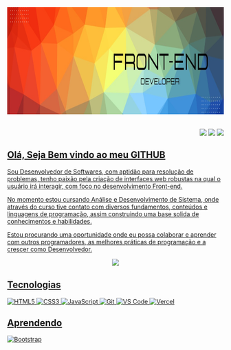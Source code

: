 <div>
<img height='250' src='https://github.com/Luisokl/Luisokl/blob/main/perfil/1678570813281.jpg' /><br><br>

<p align='right'>
<a href="https://www.linkedin.com/in/luis-fernando-92834a221/" target="_blank"><img src="https://img.shields.io/badge/-LinkedIn-%230077B5?style=for-the-badge&logo=linkedin&logoColor=white" target="_blank"></a>
 <a href = "mailto:luis.melo.okl@outlook.com"><img src="https://img.shields.io/badge/-Gmail-%23333?style=for-the-badge&logo=gmail&logoColor=white" target="_blank"></a>
 <a href ='https://wa.me/5517992394982'><img src='https://img.shields.io/badge/WhatsApp-25D366?style=for-the-badge&logo=whatsapp&logoColor=white'>
 <br>
 </p>
 
 ## Olá, Seja Bem vindo ao meu GITHUB
 
 <p>Sou Desenvolvedor de Softwares, com aptidão para resolução de problemas, tenho paixão pela criação de interfaces web robustas na qual o usuário irá interagir, com foco no desenvolvimento Front-end.
  
 No momento estou cursando Análise e Desenvolvimento de Sistema, onde através do curso tive contato com diversos fundamentos, conteúdos e linguagens de programação, assim construindo uma base solida de conhecimentos e habilidades.
  
 Estou procurando uma oportunidade onde eu possa colaborar e aprender com outros programadores, as melhores práticas de programação e a crescer como Desenvolvedor.</p>
<p align='center'><img width="48%" src="https://github-readme-streak-stats.herokuapp.com/?user=Luisokl&hide_border=true&theme=dark"> </p>
 
## Tecnologias
![HTML5](https://img.shields.io/badge/HTML5-E34F26?style=for-the-badge&logo=html5&logoColor=white)
![CSS3](https://img.shields.io/badge/CSS3-1572B6?style=for-the-badge&logo=css3&logoColor=white)
![JavaScript](https://img.shields.io/badge/JavaScript-323330?style=for-the-badge&logo=javascript&logoColor=F7DF1E)
![Git](https://img.shields.io/badge/Git-F05032?style=for-the-badge&logo=git&logoColor=white)
![VS Code](https://img.shields.io/badge/Visual_Studio_Code-0078D4?style=for-the-badge&logo=visual%20studio%20code&logoColor=white)
![Vercel](https://img.shields.io/badge/Vercel-000000?style=for-the-badge&logo=vercel&logoColor=white)
 
 
## Aprendendo
![Bootstrap](https://img.shields.io/badge/Bootstrap-563D7C?style=for-the-badge&logo=bootstrap&logoColor=white)


       
  
  



 

 
 






